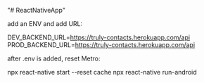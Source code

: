 "# ReactNativeApp" 

add an ENV and add URL:

DEV_BACKEND_URL=https://truly-contacts.herokuapp.com/api
PROD_BACKEND_URL=https://truly-contacts.herokuapp.com/api


after .env is added, reset Metro:

npx react-native start --reset cache
npx react-native run-android 